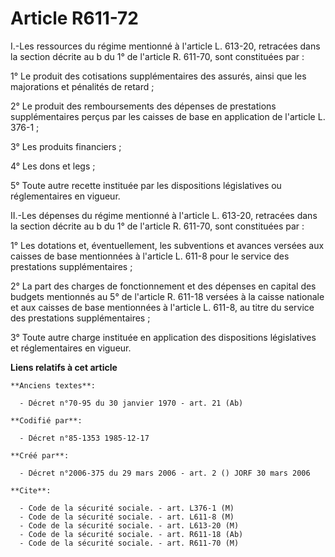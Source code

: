 # Article R611-72

I.-Les ressources du régime mentionné à l'article L. 613-20, retracées dans la section décrite au b du 1° de l'article R.
611-70, sont constituées par :

1° Le produit des cotisations supplémentaires des assurés, ainsi que les majorations et pénalités de retard ;

2° Le produit des remboursements des dépenses de prestations supplémentaires perçus par les caisses de base en application de
l'article L. 376-1 ;

3° Les produits financiers ;

4° Les dons et legs ;

5° Toute autre recette instituée par les dispositions législatives ou réglementaires en vigueur.

II.-Les dépenses du régime mentionné à l'article L. 613-20, retracées dans la section décrite au b du 1° de l'article R.
611-70, sont constituées par :

1° Les dotations et, éventuellement, les subventions et avances versées aux caisses de base mentionnées à l'article L. 611-8
pour le service des prestations supplémentaires ;

2° La part des charges de fonctionnement et des dépenses en capital des budgets mentionnés au 5° de l'article R. 611-18
versées à la caisse nationale et aux caisses de base mentionnées à l'article L. 611-8, au titre du service des prestations
supplémentaires ;

3° Toute autre charge instituée en application des dispositions législatives et réglementaires en vigueur.

**Liens relatifs à cet article**

	**Anciens textes**:

	  - Décret n°70-95 du 30 janvier 1970 - art. 21 (Ab)

	**Codifié par**:

	  - Décret n°85-1353 1985-12-17

	**Créé par**:

	  - Décret n°2006-375 du 29 mars 2006 - art. 2 () JORF 30 mars 2006

	**Cite**:

	  - Code de la sécurité sociale. - art. L376-1 (M)
	  - Code de la sécurité sociale. - art. L611-8 (M)
	  - Code de la sécurité sociale. - art. L613-20 (M)
	  - Code de la sécurité sociale. - art. R611-18 (Ab)
	  - Code de la sécurité sociale. - art. R611-70 (M)
